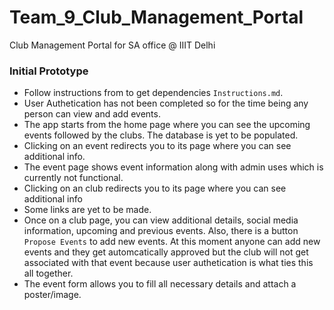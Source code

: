 # Team_9_Club_Management_Portal
Club Management Portal for SA office @ IIIT Delhi


### Initial Prototype
 - Follow instructions from to get dependencies `Instructions.md`.
 - User Authetication has not been completed so for the time being any person can view and add events. 
 - The app starts from the home page where you can see the upcoming events followed by the clubs. The database is yet to be populated.
 - Clicking on an event redirects you to its page where you can see additional info.
 - The event page shows event information along with admin uses which is currently not functional.
 - Clicking on an club redirects you to its page where you can see additional info
 - Some links are yet to be made.
 - Once on a club page, you can view additional details, social media information, upcoming and previous events. Also, there is a button `Propose Events` to add new events. At this moment anyone can add new events and they get automcatically approved but the club will not get associated with that event because user authetication is what ties this all together.
 - The event form allows you to fill all necessary details and attach a poster/image.

